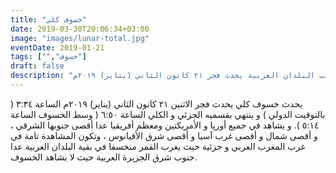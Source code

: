 ```yaml
---
title: "خسوف كلي"
date: 2019-03-30T20:06:34+03:00
image: "images/lunar-total.jpg"
eventDate: 2019-01-21
tags: ["","خسوف"]
draft: false
description: "خسوف كلي يشاهد جزئيا في أغلب البلدان العربية يحدث فجر ٢١ كانون الثاني (يناير) ٢٠١٩م"
---
```


يحدث خسوف كلي يحدث فجر الاثنين ٢١ كانون الثاني (يناير) ٢٠١٩م الساعة ٣:٣٤ ( بالتوقيت الدولي ) و ينتهي بقسميه الجزئي و الكلي الساعة ٦:٥٠ ( وسط الخسوف الساعة ٥:١٤ ).
و يشاهد في جميع أورپا و الأمريكتين ومعظم أفريقيا عدا أقصى جنوبها الشرقي ، و أقصى شمال و أقصى غرب آسيا و أقصى شرق الأقيانوس ، وتكون المشاهدة تامة في غرب المغرب العربي و جزئية حيث يغرب القمر منخسفا في بقية البلدان العربية عدا جنوب شرق الجزيرة العربية حيث لا يشاهد الخسوف.